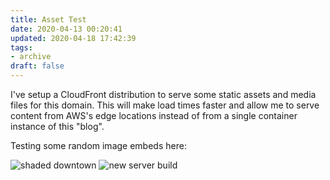 ```yaml
---
title: Asset Test
date: 2020-04-13 00:20:41
updated: 2020-04-18 17:42:39
tags:
- archive
draft: false
---
```


I've setup a CloudFront distribution to serve some static assets and media files for this domain. This will make load times faster and allow me to serve content from AWS's edge locations instead of from a single container instance of this "blog".

Testing some random image embeds here:

![shaded downtown](https://assets.sqweeb.net/images/minecraft/screenshots/2019-09-15_19.14.38.png)
![new server build](https://assets.sqweeb.net/images/minecraft/screenshots/2020-04-05_21.03.43.png)

